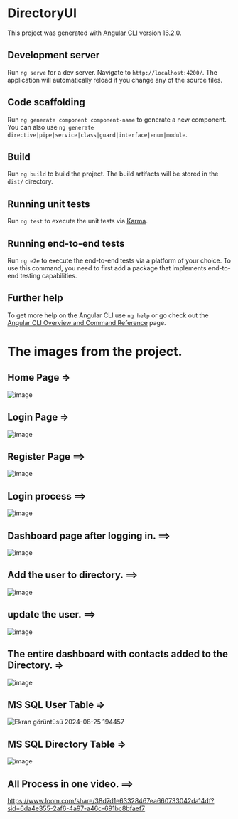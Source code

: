 # DirectoryUI

This project was generated with [Angular CLI](https://github.com/angular/angular-cli) version 16.2.0.

## Development server

Run `ng serve` for a dev server. Navigate to `http://localhost:4200/`. The application will automatically reload if you change any of the source files.

## Code scaffolding

Run `ng generate component component-name` to generate a new component. You can also use `ng generate directive|pipe|service|class|guard|interface|enum|module`.

## Build

Run `ng build` to build the project. The build artifacts will be stored in the `dist/` directory.

## Running unit tests

Run `ng test` to execute the unit tests via [Karma](https://karma-runner.github.io).

## Running end-to-end tests

Run `ng e2e` to execute the end-to-end tests via a platform of your choice. To use this command, you need to first add a package that implements end-to-end testing capabilities.

## Further help

To get more help on the Angular CLI use `ng help` or go check out the [Angular CLI Overview and Command Reference](https://angular.io/cli) page.


# The images from the project.

## Home Page =>

![image](https://github.com/user-attachments/assets/7194f832-9813-4ba0-8929-3113e543716e)


## Login Page =>

![image](https://github.com/user-attachments/assets/833ef319-641e-4a04-a357-c71eb25e554a)

## Register Page ==>

![image](https://github.com/user-attachments/assets/6b689d6a-19bd-4178-93b6-3e8383918fcd)


## Login process ==>

![image](https://github.com/user-attachments/assets/f287c407-a6f9-433f-8460-40973f5fd4c8)

## Dashboard page after logging in. ==>

![image](https://github.com/user-attachments/assets/cc1bd598-86b5-4e01-92fc-3aa595d407c0)

## Add the user to directory. ==>
![image](https://github.com/user-attachments/assets/0e47725c-41b2-400c-b21c-64408b231119)

## update the user. ==>
![image](https://github.com/user-attachments/assets/3512557a-a7f0-4419-bc32-436131d756db)

## The entire dashboard with contacts added to the Directory. =>
![image](https://github.com/user-attachments/assets/4e4d9e8b-bddb-419e-b338-5373dca31aac)

## MS SQL User Table =>
![Ekran görüntüsü 2024-08-25 194457](https://github.com/user-attachments/assets/c2643c65-46a8-42da-aa7e-0f7abd0152f6)

## MS SQL Directory Table =>
![image](https://github.com/user-attachments/assets/baf6ec8a-dd99-4181-a896-2b0e353e1ffc)

## All Process in one video. ==>

https://www.loom.com/share/38d7d1e63328467ea660733042da14df?sid=6da4e355-2af6-4a97-a46c-691bc8bfaef7
